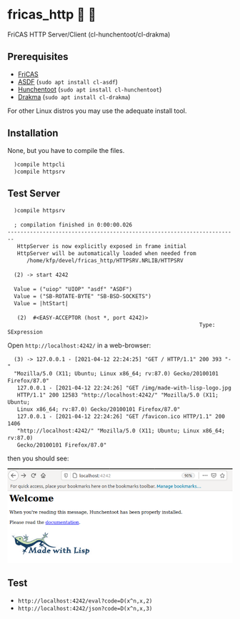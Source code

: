# fricas_http :construction: :rocket:
FriCAS HTTP Server/Client (cl-hunchentoot/cl-drakma)

## Prerequisites

 * [FriCAS](http://fricas.sourceforge.net/)
 * [ASDF](http://common-lisp.net/project/asdf/) (`sudo apt install cl-asdf`)
 * [Hunchentoot](http://weitz.de/hunchentoot/) (`sudo apt install cl-hunchentoot`)
 * [Drakma](https://edicl.github.io/drakma/) (`sudo apt install cl-drakma`)
 
For other Linux distros you may use the adequate install tool.

## Installation
None, but you have to compile the files. 

``` 
  )compile httpcli
  )compile httpsrv
```

## Test Server

```
  )compile httpsrv

  ; compilation finished in 0:00:00.026
------------------------------------------------------------------------
   HttpServer is now explicitly exposed in frame initial 
   HttpServer will be automatically loaded when needed from 
      /home/kfp/devel/fricas_http/HTTPSRV.NRLIB/HTTPSRV

  (2) -> start 4242

  Value = ("uiop" "UIOP" "asdf" "ASDF")
  Value = ("SB-ROTATE-BYTE" "SB-BSD-SOCKETS")
  Value = |htStart|

   (2)  #<EASY-ACCEPTOR (host *, port 4242)>
                                                            Type: SExpression

```

Open ``http://localhost:4242/`` in a web-browser:

```
  (3) -> 127.0.0.1 - [2021-04-12 22:24:25] "GET / HTTP/1.1" 200 393 "-" 
  "Mozilla/5.0 (X11; Ubuntu; Linux x86_64; rv:87.0) Gecko/20100101 Firefox/87.0"
   127.0.0.1 - [2021-04-12 22:24:26] "GET /img/made-with-lisp-logo.jpg 
   HTTP/1.1" 200 12583 "http://localhost:4242/" "Mozilla/5.0 (X11; Ubuntu; 
   Linux x86_64; rv:87.0) Gecko/20100101 Firefox/87.0"
   127.0.0.1 - [2021-04-12 22:24:26] "GET /favicon.ico HTTP/1.1" 200 1406 
   "http://localhost:4242/" "Mozilla/5.0 (X11; Ubuntu; Linux x86_64; rv:87.0) 
   Gecko/20100101 Firefox/87.0"
```
  
  
then you should see:

![Hunchentoot](docs/ht.png)





## Test

 * `http://localhost:4242/eval?code=D(x^n,x,2)`
 * `http://localhost:4242/json?code=D(x^n,x,3)`



 

